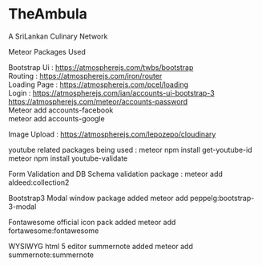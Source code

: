# TheAmbula
A SriLankan Culinary Network 


Meteor Packages Used 

Bootstrap Ui : https://atmospherejs.com/twbs/bootstrap </br>
Routing : https://atmospherejs.com/iron/router </br>
Loading Page : https://atmospherejs.com/pcel/loading </br>
Login :  https://atmospherejs.com/ian/accounts-ui-bootstrap-3 </br>
         https://atmospherejs.com/meteor/accounts-password </br>
         Meteor add accounts-facebook </br>
         meteor add accounts-google </br>

Image Upload : https://atmospherejs.com/lepozepo/cloudinary

youtube related packages being used :
    meteor npm install get-youtube-id
    meteor npm install youtube-validate

Form Validation and DB Schema validation package :
    meteor add aldeed:collection2

Bootstrap3 Modal window package added
    meteor add peppelg:bootstrap-3-modal

Fontawesome official icon pack added
    meteor add fortawesome:fontawesome

WYSIWYG html 5 editor summernote added
    meteor add summernote:summernote